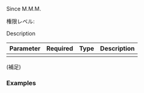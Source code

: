 Since M.M.M.

権限レベル:

Description

| Parameter | Required | Type | Description |
| --------- | :------: | ---- | ----------- |
|           |          |      |             |

(補足)

### Examples

```

```

